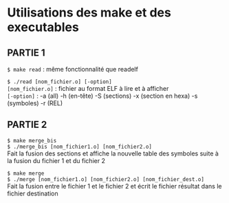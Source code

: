# Utilisations des make et des executables

## PARTIE 1

`$ make read` : même fonctionnalité que readelf

`$ ./read [nom_fichier.o] [-option]`<br>
`[nom_fichier.o]` : fichier au format ELF à lire et à afficher <br>
`[-option]` : -a (all) -h (en-tête)  -S (sections) -x (section en hexa)  -s (symboles) -r (REL)
     
## PARTIE 2

`$ make merge_bis` <br>
`$ ./merge_bis [nom_fichier1.o] [nom_fichier2.o]`<br>
Fait la fusion des sections et affiche la nouvelle table des symboles suite à la fusion du fichier 1 et du fichier 2

`$ make merge`<br>
`$ ./merge [nom_fichier1.o] [nom_fichier2.o] [nom_fichier_dest.o]`<br>
Fait la fusion entre le fichier 1 et le fichier 2 et écrit le fichier résultat dans le fichier destination 
